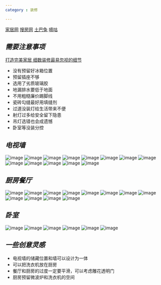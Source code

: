 ```yaml
---
category : 装修

---
```


[家居网](http://zhuangxiu.pchouse.com.cn)
[搜房网](http://home.soufun.com/zhuangxiu)
[土巴兔](http://www.to8to.com)
[嘀咕](http://www.digu.com/sequare/hot/145969/145969)

## *需要注意事项*

[打造完美家居 细数装修最易忽视的细节](http://zhuangxiu.pchouse.com.cn/48/482591_all.html#content_page_3)
* 没有预留好冰箱位置
* 预留插座不够
* 选用了劣质玻璃胶
* 地漏排水要低于地面
* 不用粗糙廉价踢脚线
* 瓷砖勾缝最好用填缝剂
* 过道没装灯给生活带来不便
* 射灯过多给安全留下隐患
* 吊灯选错也会成遗憾
* 卧室等没装分控

## *电视墙*
![image](http://decorate.qiniudn.com/%E7%94%B5%E8%A7%86%E5%A2%99/1-101026114J3.jpg)
![image](http://decorate.qiniudn.com/%E7%94%B5%E8%A7%86%E5%A2%99/10892601_170240694145_2.jpg)
![image](http://decorate.qiniudn.com/%E7%94%B5%E8%A7%86%E5%A2%99/1291270086278_000.jpg)
![image](http://decorate.qiniudn.com/%E7%94%B5%E8%A7%86%E5%A2%99/13185788077368.jpg)
![image](http://decorate.qiniudn.com/%E7%94%B5%E8%A7%86%E5%A2%99/1622742504.164449186)
![image](http://decorate.qiniudn.com/%E7%94%B5%E8%A7%86%E5%A2%99/1_120102132016_2.jpg)
![image](http://decorate.qiniudn.com/%E7%94%B5%E8%A7%86%E5%A2%99/20100803221203394.jpg)
![image](http://decorate.qiniudn.com/%E7%94%B5%E8%A7%86%E5%A2%99/201201101424437366.jpg)
![image](http://decorate.qiniudn.com/%E7%94%B5%E8%A7%86%E5%A2%99/4feae4fe08dfc04fd408b00022279be3e0a3.jpg)
![image](http://decorate.qiniudn.com/%E7%94%B5%E8%A7%86%E5%A2%99/7355735_082951443127_2.jpg)
![image](http://decorate.qiniudn.com/%E7%94%B5%E8%A7%86%E5%A2%99/9858966_125408635100_2.jpg)
![image](http://decorate.qiniudn.com/%E7%94%B5%E8%A7%86%E5%A2%99/ik0lmozw.jpg)
![image](http://decorate.qiniudn.com/%E7%94%B5%E8%A7%86%E5%A2%99/img201004261272295103.jpg)


## *厨房餐厅*
![image](http://decorate.qiniudn.com/%E5%8E%A8%E6%88%BF%E9%A4%90%E5%8E%85/490592_12.jpg)
![image](http://www.webjx.com/files/allimg/081025/2145590.jpg)
![image](http://pica.nipic.com/2007-12-22/20071222202122326_2.jpg)
![image](http://pica.nipic.com/2007-12-22/20071222201639387_2.jpg)
![image](https://encrypted-tbn1.gstatic.com/images?q=tbn:ANd9GcTTAgjDicdDcVS9G9ExLuXbDuL2VhTQK5Bh10l4U86oP93VG1VUTw)
![image](http://www.jiazhuang6.com/hbcms/upload/image/big/4b/4b9f135f90551dce7a1b0cf75ff76e00.jpg)
![image](http://pic.to8to.com/case/day_081018/20090218_6b68dc1019ce62945172FEhdTooDZww9.jpg)
![image](http://img4.duitang.com/uploads/item/201302/25/20130225114322_cycfY.thumb.600_0.jpeg)
![image](http://cdn.duitang.com/uploads/item/201212/22/20121222001548_dEKWE.thumb.600_0.jpeg)
![image](http://image01.baixingstatic.com/01/5136fc43061fc04e1209e1c034d29be3e0a3.jpg)
![image](http://img6.house365.com/upload/2013/04/17/1366166889516e0d69803c6.jpg)
![image](http://image01.baixingstatic.com/01/513948ae045a8044620b98e0494e9be3e0a3.jpg)

## *卧室*
![image](http://decorate.qiniudn.com/%E5%8D%A7%E5%AE%A4/490592_11.jpg)
![image](http://decorate.qiniudn.com/%E5%8D%A7%E5%AE%A4/490592_7.jpg)
![image](http://image.51hejia.com/images/binary/0001/8101/1f5e9a310d7e989c694ace92926862f1.jpg)
![image](http://home.sun0769.com/home/case/W020101117349528906870.jpg)
![image](http://t11.baidu.com/it/u=2506404052,2877161914&fm=21&gp=0.jpg)
![image](http://img3.zhubajie.com/task/2009-11/30/186819/middlegz3po4xd.jpg)



## *一些创意灵感*
* 电视墙的储藏位置和墙可以设计为一体
* 可以把洗衣机放在厨房
* 餐厅和厨房的过度一定要平滑，可以考虑雕花透明门
* 厨房预留微波炉和洗衣机的空间

